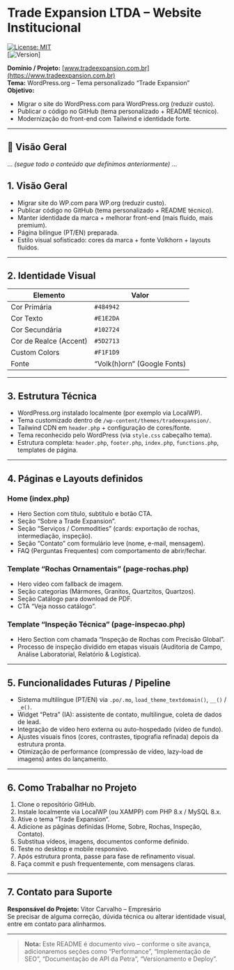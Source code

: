 # Trade Expansion LTDA – Website Institucional  
[![License: MIT](https://img.shields.io/badge/License-MIT-blue.svg)](LICENSE)  
[![Version](https://img.shields.io/badge/Version-1.0.0-green.svg)]  

**Domínio / Projeto:** [www.tradeexpansion.com.br](https://www.tradeexpansion.com.br)  
**Tema:** WordPress.org – Tema personalizado “Trade Expansion”  
**Objetivo:**  
- Migrar o site do WordPress.com para WordPress.org (reduzir custo).  
- Publicar o código no GitHub (tema personalizado + README técnico).  
- Modernização do front-end com Tailwind e identidade forte.

---

## 📌 Visão Geral  
… *(segue todo o conteúdo que definimos anteriormente)* …

## 1. Visão Geral  
- Migrar site do WP.com para WP.org (reduzir custo).  
- Publicar código no GitHub (tema personalizado + README técnico).  
- Manter identidade da marca + melhorar front-end (mais fluido, mais premium).  
- Página bilíngue (PT/EN) preparada.  
- Estilo visual sofisticado: cores da marca + fonte Volkhorn + layouts fluídos.

---

## 2. Identidade Visual  
| Elemento | Valor |
|----------|--------|
| Cor Primária         | `#484942` |
| Cor Texto            | `#E1E2DA` |
| Cor Secundária       | `#102724` |
| Cor de Realce (Accent) | `#5D2713` |
| Custom Colors        | `#F1F1D9` |
| Fonte                | “Volk(h)orn” (Google Fonts) |

---

## 3. Estrutura Técnica  
- WordPress.org instalado localmente (por exemplo via LocalWP).  
- Tema customizado dentro de `/wp-content/themes/tradeexpansion/`.  
- Tailwind CDN em `header.php` + configuração de cores/fonte.  
- Tema reconhecido pelo WordPress (via `style.css` cabeçalho tema).  
- Estrutura completa: `header.php`, `footer.php`, `index.php`, `functions.php`, templates de página.

---

## 4. Páginas e Layouts definidos  
### Home (index.php)  
- Hero Section com título, subtítulo e botão CTA.  
- Seção “Sobre a Trade Expansion”.  
- Seção “Serviços / Commodities” (cards: exportação de rochas, intermediação, inspeção).  
- Seção “Contato” com formulário leve (nome, e-mail, mensagem).  
- FAQ (Perguntas Frequentes) com comportamento de abrir/fechar.

### Template “Rochas Ornamentais” (page-rochas.php)  
- Hero vídeo com fallback de imagem.  
- Seção categorias (Mármores, Granitos, Quartzitos, Quartzos).  
- Seção Catálogo para download de PDF.  
- CTA “Veja nosso catálogo”.

### Template “Inspeção Técnica” (page-inspecao.php)  
- Hero Section com chamada “Inspeção de Rochas com Precisão Global”.  
- Processo de inspeção dividido em etapas visuais (Auditoria de Campo, Análise Laboratorial, Relatório & Logística).

---

## 5. Funcionalidades Futuras / Pipeline  
- Sistema multilíngue (PT/EN) via `.po/.mo`, `load_theme_textdomain()`, `__()` / `_e()`.  
- Widget “Petra” (IA): assistente de contato, multilingue, coleta de dados de lead.  
- Integração de vídeo hero externa ou auto-hospedado (vídeo de fundo).  
- Ajustes visuais finos (cores, contrastes, tipografia refinada) depois da estrutura pronta.  
- Otimização de performance (compressão de vídeo, lazy-load de imagens) antes do lançamento.

---

## 6. Como Trabalhar no Projeto  
1. Clone o repositório GitHub.  
2. Instale localmente via LocalWP (ou XAMPP) com PHP 8.x / MySQL 8.x.  
3. Ative o tema “Trade Expansion“.  
4. Adicione as páginas definidas (Home, Sobre, Rochas, Inspeção, Contato).  
5. Substitua vídeos, imagens, documentos conforme definido.  
6. Teste no desktop e mobile responsivo.  
7. Após estrutura pronta, passe para fase de refinamento visual.  
8. Faça commit e push frequentemente, com mensagens claras.

---

## 7. Contato para Suporte  
**Responsável do Projeto:** Vitor Carvalho – Empresário  
Se precisar de alguma correção, dúvida técnica ou alterar identidade visual, entre em contato para alinharmos.

---

> **Nota:** Este README é documento vivo – conforme o site avança, adicionaremos seções como “Performance”, “Implementação de SEO”, “Documentação de API da Petra”, “Versionamento e Deploy”.